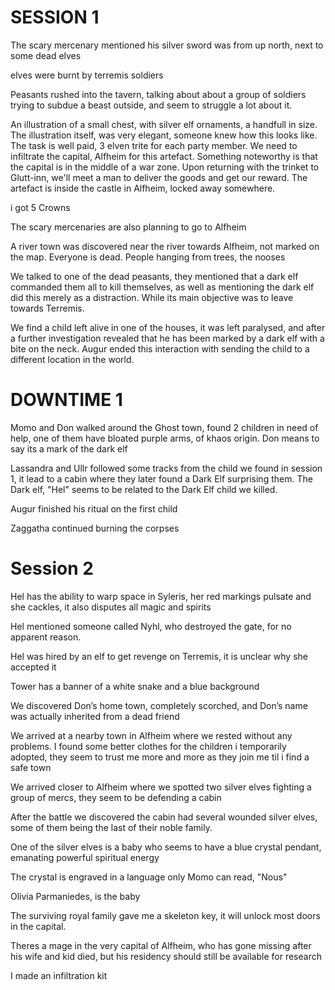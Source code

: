 # SESSION 1

The scary mercenary mentioned his silver sword was from up north, next to some dead elves

elves were burnt by terremis soldiers

Peasants rushed into the tavern, talking about about a group of soldiers trying to subdue a beast outside, and seem to struggle a lot about it.

An illustration of a small chest, with silver elf ornaments, a handfull in size. The illustration itself, was very elegant, someone knew how this looks like. The task is well paid, 3 elven trite for each party member. We need to infiltrate the capital, Alfheim for this artefact. Something noteworthy is that the capital is in the middle of a war zone. Upon returning with the trinket to Glutt-inn, we'll meet a man to deliver the goods and get our reward. The artefact is inside the castle in Alfheim, locked away somewhere.

i got 5 Crowns

The scary mercenaries are also planning to go to Alfheim

A river town was discovered near the river towards Alfheim, not marked on the map. Everyone is dead. People hanging from trees, the nooses 

We talked to one of the dead peasants, they mentioned that a dark elf commanded them all to kill themselves, as well as mentioning the dark elf did this merely as a distraction. While its main objective was to leave towards Terremis.

We find a child left alive in one of the houses, it was left paralysed, and after a further investigation revealed that he has been marked by a dark elf with a bite on the neck. Augur ended this interaction with sending the child to a different location in the world.

# DOWNTIME 1
Momo and Don walked around the Ghost town, found 2 children in need of help, one of them have bloated purple arms, of khaos origin. Don means to say its a mark of the dark elf

Lassandra and Ullr followed some tracks from the child we found in session 1, it lead to a cabin where they later found a Dark Elf surprising them. The Dark elf, "Hel" seems to be related to the Dark Elf child we killed.

Augur finished his ritual on the first child

Zaggatha continued burning the corpses

# Session 2
Hel has the ability to warp space in Syleris, her red markings pulsate and she cackles, it also disputes all magic and spirits

Hel mentioned someone called Nyhl, who destroyed the gate, for no apparent reason.

Hel was hired by an elf to get revenge on Terremis, it is unclear why she accepted it

Tower has a banner of a white snake and a blue background

We discovered Don’s home town, completely scorched, and Don’s name was actually inherited from a dead friend

We arrived at a nearby town in Alfheim where we rested without any problems. I found some better clothes for the children i temporarily adopted, they seem to trust me more and more as they join me til i find a safe town

We arrived closer to Alfheim where we spotted two silver elves fighting a group of mercs, they seem to be defending a cabin

After the battle we discovered the cabin had several wounded silver elves, some of them being the last of their noble family.

One of the silver elves is a baby who seems to have a blue crystal pendant, emanating powerful spiritual energy

The crystal is engraved in a language only Momo can read, "Nous"

Olivia Parmaniedes, is the baby

The surviving royal family gave me a skeleton key, it will unlock most doors in the capital.

Theres a mage in the very capital of Alfheim, who has gone missing after his wife and kid died, but his residency should still be available for research

I made an infiltration kit